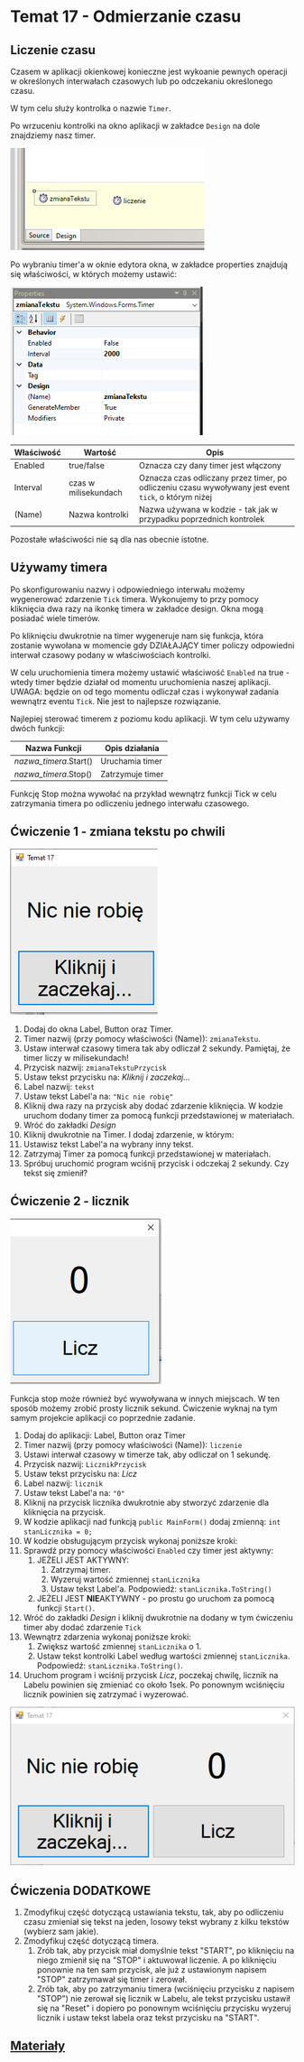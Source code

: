 # Temat 17 - Odmierzanie czasu

## Liczenie czasu

Czasem w aplikacji okienkowej konieczne jest wykoanie pewnych operacji w określonych interwałach czasowych lub po odczekaniu określonego czasu. 

W tym celu służy kontrolka o nazwie `Timer`.

Po wrzuceniu kontrolki na okno aplikacji w zakładce `Design` na dole znajdziemy nasz timer.

![Timer w oknie edycji](Grafiki/screen1.png)

Po wybraniu timer'a w oknie edytora okna, w zakładce properties znajdują się właściwości, w których możemy ustawić:

![Właściwości Timera](Grafiki\screen2.png)

| Właściwość | Wartość | Opis |
|-|-|-|
|Enabled|true/false|Oznacza czy dany timer jest włączony|
|Interval|czas w milisekundach|Oznacza czas odliczany przez timer, po odliczeniu czasu wywoływany jest event `tick`, o którym niżej|
|(Name)|Nazwa kontrolki|Nazwa używana w kodzie - tak jak w przypadku poprzednich kontrolek|

Pozostałe właściwości nie są dla nas obecnie istotne.

## Używamy timera

Po skonfigurowaniu nazwy i odpowiedniego interwału możemy wygenerować zdarzenie `Tick` timera. Wykonujemy to przy pomocy kliknięcia dwa razy na ikonkę timera w zakładce design. Okna mogą posiadać wiele timerów.

Po kliknięciu dwukrotnie na timer wygeneruje nam się funkcja, która zostanie wywołana w momencie gdy DZIAŁAJĄCY timer policzy odpowiedni interwał czasowy podany w właściwościach kontrolki.

W celu uruchomienia timera możemy ustawić właściwość `Enabled` na true - wtedy timer będzie działał od momentu uruchomienia naszej aplikacji. UWAGA: będzie on od tego momentu odliczał czas i wykonywał zadania wewnątrz eventu `Tick`. Nie jest to najlepsze rozwiązanie.

Najlepiej sterować timerem z poziomu kodu aplikacji. W tym celu używamy dwóch funkcji:

|Nazwa Funkcji|Opis działania|
|-|-|
|*nazwa_timera*.Start()| Uruchamia timer |
|*nazwa_timera*.Stop()| Zatrzymuje timer |

Funkcję Stop można wywołać na przykład wewnątrz funkcji Tick w celu zatrzymania timera po odliczeniu jednego interwału czasowego.

## Ćwiczenie 1 - zmiana tekstu po chwili

![Zmiana tekstu](Grafiki/screen3.png)

1. Dodaj do okna Label, Button oraz Timer.
2. Timer nazwij (przy pomocy właściwości (Name)): `zmianaTekstu`.
3. Ustaw interwał czasowy timera tak aby odliczał 2 sekundy. Pamiętaj, że timer liczy w milisekundach!
4. Przycisk nazwij: `zmianaTekstuPrzycisk`
5. Ustaw tekst przycisku na: *Kliknij i zaczekaj...*
6. Label nazwij: `tekst`
7. Ustaw tekst Label'a na: `"Nic nie robię"`
8. Kliknij dwa razy na przycisk aby dodać zdarzenie kliknięcia. W kodzie uruchom dodany timer za pomocą funkcji przedstawionej w materiałach.
9. Wróć do zakładki *Design*
10. Kliknij dwukrotnie na Timer. I dodaj zdarzenie, w którym:
   1. Ustawisz tekst Label'a na wybrany inny tekst.
   2. Zatrzymaj Timer za pomocą funkcji przedstawionej w materiałach.
11. Spróbuj uruchomić program wciśnij przycisk i odczekaj 2 sekundy. Czy tekst się zmienił?

## Ćwiczenie 2 - licznik 

![Licznik](Grafiki/screen4.png)

Funkcja stop może również być wywoływana w innych miejscach. W ten sposób możemy zrobić prosty licznik sekund. Ćwiczenie wyknaj na tym samym projekcie aplikacji co poprzednie zadanie. 
1. Dodaj do aplikacji: Label, Button oraz Timer
2. Timer nazwij (przy pomocy właściwości (Name)): `liczenie`
3. Ustawi interwał czasowy w timerze tak, aby odliczał on 1 sekundę.
4. Przycisk nazwij: `LicznikPrzycisk`
5. Ustaw tekst przycisku na: *Licz*
6. Label nazwij: `licznik`
7. Ustaw tekst Label'a na: `"0"`
8. Kliknij na przycisk licznika dwukrotnie aby stworzyć zdarzenie dla kliknięcia na przycisk.
9. W kodzie aplikacji nad funkcją `public MainForm()` dodaj zmienną: `int stanLicznika = 0;`
10. W kodzie obsługującym przycisk wykonaj poniższe kroki:
   1.  Sprawdź przy pomocy właściwości `Enabled` czy timer jest aktywny:
       1.  JEŻELI JEST AKTYWNY: 
           1.  Zatrzymaj timer.
           2.  Wyzeruj wartość zmiennej `stanLicznika`
           3.  Ustaw tekst Label'a. Podpowiedź: `stanLicznika.ToString()`
        1. JEŻELI JEST **NIE**AKTYWNY - po prostu go uruchom za pomocą funkcji `Start()`.
11. Wróć do zakładki *Design* i kliknij dwukrotnie na dodany w tym ćwiczeniu timer aby dodać zdarzenie `Tick`
12. Wewnątrz zdarzenia wykonaj poniższe kroki:
    1.  Zwiększ wartość zmiennej `stanLicznika` o 1.
    2.  Ustaw tekst kontrolki Label według wartości zmiennej `stanLicznika`. Podpowiedź: `stanLicznika.ToString()`.
13. Uruchom program i wciśnij przycisk *Licz*, poczekaj chwilę, licznik na Labelu powinien się zmieniać co około 1sek. Po ponownym wciśnięciu licznik powinien się zatrzymać i wyzerować. 

![Całość aplikacji](Grafiki/screen5.png)

## Ćwiczenia DODATKOWE

1. Zmodyfikuj część dotyczącą ustawiania tekstu, tak, aby po odliczeniu czasu zmieniał się tekst na jeden, losowy tekst wybrany z kilku tekstów (wybierz sam jakie). 
2. Zmodyfikuj część dotyczącą timera.
   1. Zrób tak, aby przycisk miał domyślnie tekst "START", po kliknięciu na niego zmienił się na "STOP" i aktuwował liczenie. A po kliknięciu ponownie na ten sam przycisk, ale już z ustawionym napisem "STOP" zatrzymawał się timer i zerował.
   2. Zrób tak, aby po zatrzymaniu timera (wciśnięciu przycisku z napisem "STOP") nie zerował się licznik w Labelu, ale tekst przycisku ustawił się na "Reset" i dopiero po ponownym wciśnięciu przycisku wyzeruj licznik i ustaw tekst labela oraz tekst przycisku na "START".

## [Materiały](Materiały.pdf)

